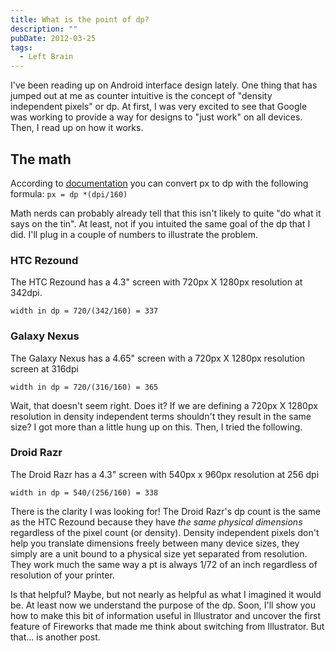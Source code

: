 ```yaml
---
title: What is the point of dp?
description: ""
pubDate: 2012-03-25
tags:
  - Left Brain
---
```


I've been reading up on Android interface design lately. One thing that has jumped out at me as counter intuitive is the concept of "density independent pixels" or dp. At first, I was very excited to see that Google was working to provide a way for designs to "just work" on all devices. Then, I read up on how it works.

## The math

According to [documentation](http://developer.android.com/guide/practices/screens_support.html) you can convert px to dp with the following formula:
`px = dp *(dpi/160)`

Math nerds can probably already tell that this isn't likely to quite "do what it says on the tin". At least, not if you intuited the same goal of the dp that I did. I'll plug in a couple of numbers to illustrate the problem.

### HTC Rezound

The HTC Rezound has a 4.3" screen with 720px X 1280px resolution at 342dpi.

`width in dp = 720/(342/160) = 337`

### Galaxy Nexus

The Galaxy Nexus has a 4.65" screen with a 720px X 1280px resolution screen at 316dpi

`width in dp = 720/(316/160) = 365`

Wait, that doesn't seem right. Does it? If we are defining a 720px X 1280px resolution in density independent terms shouldn't they result in the same size? I got more than a little hung up on this. Then, I tried the following.

### Droid Razr

The Droid Razr has a 4.3" screen with 540px x 960px resolution at 256 dpi

`width in dp = 540/(256/160) = 338`

There is the clarity I was looking for! The Droid Razr's dp count is the same as the HTC Rezound because they have _the same physical dimensions_ regardless of the pixel count (or density). Density independent pixels don't help you translate dimensions freely between many device sizes, they simply are a unit bound to a physical size yet separated from resolution. They work much the same way a pt is always 1/72 of an inch regardless of resolution of your printer.

Is that helpful? Maybe, but not nearly as helpful as what I imagined it would be. At least now we understand the purpose of the dp. Soon, I'll show you how to make this bit of information useful in Illustrator and uncover the first feature of Fireworks that made me think about switching from Illustrator. But that... is another post.
